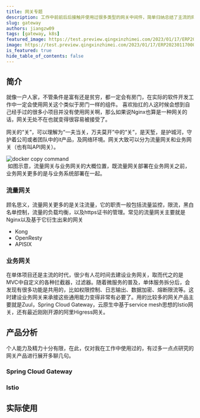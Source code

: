 ```yaml
---
title: 网关专题
description: 工作中前前后后接触并使用过很多类型的网关中间件，简单归纳总结了主流的网关产品
slug: gateway
authors: jiangzw09
tags: [gateway, k8s]
featured_image: https://test.preview.qingxinzhimei.com/2023/01/17/ERP202301170000124429.png
image: https://test.preview.qingxinzhimei.com/2023/01/17/ERP202301170000128563.jpg
is_featured: true
hide_table_of_contents: false
---
```


## 简介
​	就像一户人家，不管条件是富有还是贫穷，都一定会有房门，在实际的软件开发工作中一定会使用网关这个类似于房门一样的组件。 喜欢抬扛的人这时候会想到自己经手过的很多小项目并没有使用网关啊，那么如果说Nginx也算是一种网关的话，网关无处不在也就变得很容易被接受了。

​	网关的“关”，可以理解为“一夫当关，万夫莫开”中的“关”，是天堑，是护城河，守护着公司或者团队中的it产品，及网络环境。网关大致可以分为流量网关和业务网关（也有叫API网关）。
<div className="centered-image"  >
   <img style={{alignSelf:"center"}}  src="https://test.preview.qingxinzhimei.com/2023/01/17/ERP202301170000129507.png"  alt="docker copy command" />
</div>
​	如图示意，流量网关与业务网关的大概位置，既流量网关部署在业务网关之前，业务网关更多的是与业务系统部署在一起。

### 流量网关

​	顾名思义，流量网关更多的是关注流量，它的职责一般包括流量监控，限流，黑白名单控制，流量的负载均衡，以及https证书的管理。常见的流量网关主要就是Nginx以及基于它衍生出来的网关

- Kong
- OpenResty
- APISIX

### 业务网关

​	在单体项目还是主流的时代，很少有人花时间去建设业务网关，取而代之的是MVC中自定义的各种拦截器，过滤器。随着微服务的普及，单体服务拆分后，会发现有很多功能是共用的，比如权限控制、日志输出、数据加密、熔断限流等。这时建设业务网关来承接这些通用能力变得非常有必要了。用的比较多的网关产品主要就是Zuul，Spring Cloud Gateway，云原生中基于service mesh思想的Istio网关，还有最近刚刚开源的阿里Higress网关。

## 产品分析

​	个人能力及精力十分有限，在此，仅对我在工作中使用过的，有过多一点点研究的网关产品进行展开多聊几句。

### Spring Cloud Gateway

### Istio

## 实际使用






